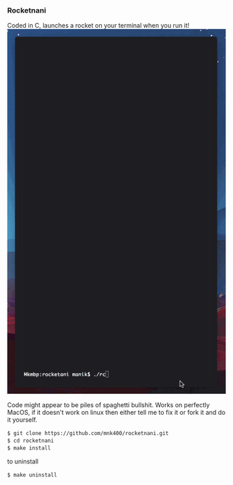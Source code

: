 
### Rocketnani
Coded in C, launches a rocket on your terminal when you run it!
![](https://github.com/mnk400/rocketnani/blob/master/Rocketani.gif)


Code might appear to be piles of spaghetti bullshit. Works on perfectly MacOS, if it doesn't work on linux then either tell me to fix it or fork it and do it yourself.

```sh
$ git clone https://github.com/mnk400/rocketnani.git
$ cd rocketnani
$ make install
```

to uninstall
```sh
$ make uninstall
```
